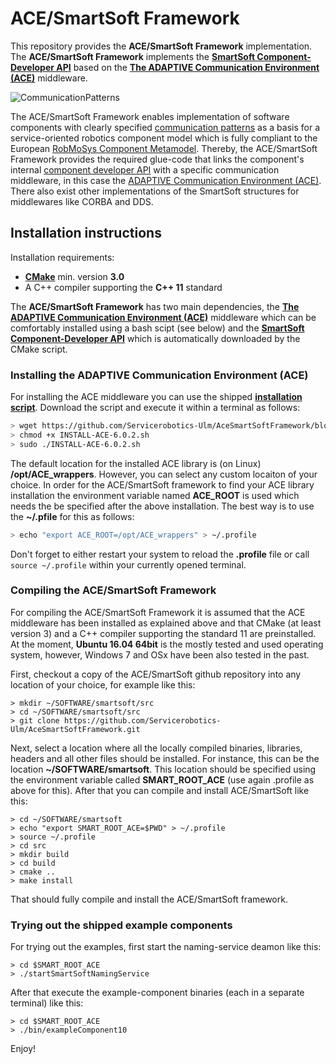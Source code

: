 # ACE/SmartSoft Framework

This repository provides the **ACE/SmartSoft Framework** implementation. The **ACE/SmartSoft Framework** implements the [**SmartSoft Component-Developer API**](https://github.com/Servicerobotics-Ulm/SmartSoftComponentDeveloperAPIcpp) based on the [**The ADAPTIVE Communication Environment (ACE)**](http://www.cs.wustl.edu/~schmidt/ACE.html) middleware.

![CommunicationPatterns](http://www.servicerobotik-ulm.de/drupal/sites/default/files/inner-outer.png)

The ACE/SmartSoft Framework enables implementation of software components with clearly specified [communication patterns](http://robmosys.eu/wiki/modeling:metamodels:commpattern) as a basis for a service-oriented robotics component model which is fully compliant to the European [RobMoSys Component Metamodel](http://robmosys.eu/wiki/modeling:metamodels:component). Thereby, the ACE/SmartSoft Framework provides the required glue-code that links the component's internal [component developer API](https://github.com/Servicerobotics-Ulm/SmartSoftComponentDeveloperAPIcpp) with a specific communication middleware, in this case the [ADAPTIVE Communication Environment (ACE)](http://www.cs.wustl.edu/~schmidt/ACE.html). There also exist other implementations of the SmartSoft structures for middlewares like CORBA and DDS.

## Installation instructions

Installation requirements:

  * [**CMake**](https://cmake.org/) min. version **3.0**
  * A C++ compiler supporting the **C++ 11** standard

The **ACE/SmartSoft Framework** has two main dependencies, the [**The ADAPTIVE Communication Environment (ACE)**](http://www.cs.wustl.edu/~schmidt/ACE.html) middleware which can be comfortably installed using a bash scipt (see below) and the [**SmartSoft Component-Developer API**](https://github.com/Servicerobotics-Ulm/SmartSoftComponentDeveloperAPIcpp) which is automatically downloaded by the CMake script.

### Installing the ADAPTIVE Communication Environment (ACE)

For installing the ACE middleware you can use the shipped [**installation script**](https://github.com/Servicerobotics-Ulm/AceSmartSoftFramework/blob/master/INSTALL-ACE-6.0.2.sh). Download the script and execute it within a terminal as follows:

```bash
> wget https://github.com/Servicerobotics-Ulm/AceSmartSoftFramework/blob/master/INSTALL-ACE-6.0.2.sh
> chmod +x INSTALL-ACE-6.0.2.sh
> sudo ./INSTALL-ACE-6.0.2.sh
```
The default location for the installed ACE library is (on Linux) **/opt/ACE_wrappers**. However, you can select any custom locaiton of your choice. In order for the ACE/SmartSoft framework to find your ACE library installation the environment variable named **ACE_ROOT** is used which needs the be specified after the above installation. The best way is to use the **~/.pfile** for this as follows:

```bash
> echo "export ACE_ROOT=/opt/ACE_wrappers" > ~/.profile
```
Don't forget to either restart your system to reload the **.profile** file or call `source ~/.profile` within your currently opened terminal.

### Compiling the ACE/SmartSoft Framework

For compiling the ACE/SmartSoft Framework it is assumed that the ACE middleware has been installed as explained above and that CMake (at least version 3) and a C++ compiler supporting the standard 11 are preinstalled. At the moment, **Ubuntu 16.04 64bit** is the mostly tested and used operating system, however, Windows 7 and OSx have been also tested in the past.

First, checkout a copy of the ACE/SmartSoft github repository into any location of your choice, for example like this:

```
> mkdir ~/SOFTWARE/smartsoft/src
> cd ~/SOFTWARE/smartsoft/src
> git clone https://github.com/Servicerobotics-Ulm/AceSmartSoftFramework.git
```

Next, select a location where all the locally compiled binaries, libraries, headers and all other files should be installed. For instance, this can be the location **~/SOFTWARE/smartsoft**. This location should be specified using the environment variable called **SMART_ROOT_ACE** (use again .profile as above for this). After that you can compile and install ACE/SmartSoft like this:

```
> cd ~/SOFTWARE/smartsoft
> echo "export SMART_ROOT_ACE=$PWD" > ~/.profile
> source ~/.profile
> cd src
> mkdir build
> cd build
> cmake ..
> make install
```

That should fully compile and install the ACE/SmartSoft framework.

### Trying out the shipped example components

For trying out the examples, first start the naming-service deamon like this:

```
> cd $SMART_ROOT_ACE
> ./startSmartSoftNamingService
```

After that execute the example-component binaries (each in a separate terminal) like this:

```
> cd $SMART_ROOT_ACE
> ./bin/exampleComponent10
```

Enjoy!
